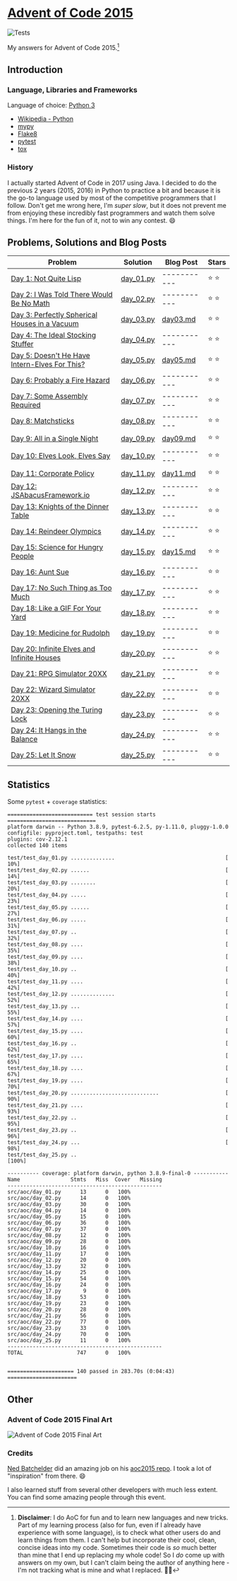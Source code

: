 # [Advent of Code 2015](https://adventofcode.com/2015)

![Tests](https://github.com/eduellery/aoc-2015/actions/workflows/python-package.yml/badge.svg)

My answers for Advent of Code 2015.[^disclaimer]

## Introduction

### Language, Libraries and Frameworks

Language of choice: [Python 3](https://www.python.org/)

* [Wikipedia - Python](https://en.wikipedia.org/wiki/Python_(programming_language))
* [mypy](http://mypy-lang.org/)
* [Flake8](https://flake8.pycqa.org/)
* [pytest](https://docs.pytest.org/)
* [tox](https://pypi.org/project/tox/)

### History

I actually started Advent of Code in 2017 using Java. I decided to do the previous 2 years (2015, 2016) in Python to practice a bit and because it is the go-to language used by most of the competitive programmers that I follow. Don't get me wrong here, I'm _super slow_, but it does not prevent me from enjoying these incredibly fast programmers and watch them solve things. I'm here for the fun of it, not to win any contest. :smile:

## Problems, Solutions and Blog Posts

| Problem | Solution | Blog Post | Stars |
| ------- | -------- | --------- | ----- |
| [Day 1: Not Quite Lisp ](https://adventofcode.com/2015/day/1)                        |[day_01.py](src/aoc/day_01.py)|-----------| :star: :star: |
| [Day 2: I Was Told There Would Be No Math](https://adventofcode.com/2015/day/2)      |[day_02.py](src/aoc/day_02.py)|-----------| :star: :star: |
| [Day 3: Perfectly Spherical Houses in a Vacuum](https://adventofcode.com/2015/day/3) |[day_03.py](src/aoc/day_03.py)|[day03.md](blog/day03.md)| :star: :star: |
| [Day 4: The Ideal Stocking Stuffer](https://adventofcode.com/2015/day/4)             |[day_04.py](src/aoc/day_04.py)|-----------| :star: :star: |
| [Day 5: Doesn't He Have Intern-Elves For This?](https://adventofcode.com/2015/day/5) |[day_05.py](src/aoc/day_05.py)|[day05.md](blog/day05.md)| :star: :star: |
| [Day 6: Probably a Fire Hazard](https://adventofcode.com/2015/day/6)                 |[day_06.py](src/aoc/day_06.py)|-----------| :star: :star: |
| [Day 7: Some Assembly Required](https://adventofcode.com/2015/day/7)                 |[day_07.py](src/aoc/day_07.py)|-----------| :star: :star: |
| [Day 8: Matchsticks](https://adventofcode.com/2015/day/8)                            |[day_08.py](src/aoc/day_08.py)|-----------| :star: :star: |
| [Day 9: All in a Single Night](https://adventofcode.com/2015/day/9)                  |[day_09.py](src/aoc/day_09.py)|[day09.md](blog/day09.md)| :star: :star: |
| [Day 10: Elves Look, Elves Say](https://adventofcode.com/2015/day/10)                |[day_10.py](src/aoc/day_10.py)|-----------| :star: :star: |
| [Day 11: Corporate Policy](https://adventofcode.com/2015/day/11)                     |[day_11.py](src/aoc/day_11.py)|[day11.md](blog/day11.md)| :star: :star: |
| [Day 12: JSAbacusFramework.io](https://adventofcode.com/2015/day/12)                 |[day_12.py](src/aoc/day_12.py)|-----------| :star: :star: |
| [Day 13: Knights of the Dinner Table](https://adventofcode.com/2015/day/13)          |[day_13.py](src/aoc/day_13.py)|-----------| :star: :star: |
| [Day 14: Reindeer Olympics](https://adventofcode.com/2015/day/14)                    |[day_14.py](src/aoc/day_14.py)|-----------| :star: :star: |
| [Day 15: Science for Hungry People](https://adventofcode.com/2015/day/15)            |[day_15.py](src/aoc/day_15.py)|[day15.md](blog/day15.md)| :star: :star: |
| [Day 16: Aunt Sue](https://adventofcode.com/2015/day/16)                             |[day_16.py](src/aoc/day_16.py)|-----------| :star: :star: |
| [Day 17: No Such Thing as Too Much](https://adventofcode.com/2015/day/17)            |[day_17.py](src/aoc/day_17.py)|-----------| :star: :star: |
| [Day 18: Like a GIF For Your Yard](https://adventofcode.com/2015/day/18)             |[day_18.py](src/aoc/day_18.py)|-----------| :star: :star: |
| [Day 19: Medicine for Rudolph](https://adventofcode.com/2015/day/19)                 |[day_19.py](src/aoc/day_19.py)|-----------| :star: :star: |
| [Day 20: Infinite Elves and Infinite Houses](https://adventofcode.com/2015/day/20)   |[day_20.py](src/aoc/day_20.py)|-----------| :star: :star: |
| [Day 21: RPG Simulator 20XX](https://adventofcode.com/2015/day/21)                   |[day_21.py](src/aoc/day_21.py)|-----------| :star: :star: |
| [Day 22: Wizard Simulator 20XX](https://adventofcode.com/2015/day/22)                |[day_22.py](src/aoc/day_22.py)|-----------| :star: :star: |
| [Day 23: Opening the Turing Lock](https://adventofcode.com/2015/day/23)              |[day_23.py](src/aoc/day_23.py)|-----------| :star: :star: |
| [Day 24: It Hangs in the Balance](https://adventofcode.com/2015/day/24)              |[day_24.py](src/aoc/day_24.py)|-----------| :star: :star: |
| [Day 25: Let It Snow](https://adventofcode.com/2015/day/25)                          |[day_25.py](src/aoc/day_25.py)|-----------| :star: :star: |

## Statistics

Some `pytest` + `coverage` statistics:

```
=========================== test session starts ============================
platform darwin -- Python 3.8.9, pytest-6.2.5, py-1.11.0, pluggy-1.0.0
configfile: pyproject.toml, testpaths: test
plugins: cov-2.12.1
collected 140 items                                                        

test/test_day_01.py ..............                                   [ 10%]
test/test_day_02.py ......                                           [ 14%]
test/test_day_03.py ........                                         [ 20%]
test/test_day_04.py .....                                            [ 23%]
test/test_day_05.py ......                                           [ 27%]
test/test_day_06.py .....                                            [ 31%]
test/test_day_07.py ..                                               [ 32%]
test/test_day_08.py ....                                             [ 35%]
test/test_day_09.py ....                                             [ 38%]
test/test_day_10.py ..                                               [ 40%]
test/test_day_11.py ....                                             [ 42%]
test/test_day_12.py ..............                                   [ 52%]
test/test_day_13.py ...                                              [ 55%]
test/test_day_14.py ....                                             [ 57%]
test/test_day_15.py ....                                             [ 60%]
test/test_day_16.py ..                                               [ 62%]
test/test_day_17.py ....                                             [ 65%]
test/test_day_18.py ....                                             [ 67%]
test/test_day_19.py ....                                             [ 70%]
test/test_day_20.py ............................                     [ 90%]
test/test_day_21.py ....                                             [ 93%]
test/test_day_22.py ..                                               [ 95%]
test/test_day_23.py ..                                               [ 96%]
test/test_day_24.py ...                                              [ 98%]
test/test_day_25.py ..                                               [100%]

---------- coverage: platform darwin, python 3.8.9-final-0 -----------
Name                Stmts   Miss  Cover   Missing
-------------------------------------------------
src/aoc/day_01.py      13      0   100%
src/aoc/day_02.py      14      0   100%
src/aoc/day_03.py      30      0   100%
src/aoc/day_04.py      14      0   100%
src/aoc/day_05.py      15      0   100%
src/aoc/day_06.py      36      0   100%
src/aoc/day_07.py      37      0   100%
src/aoc/day_08.py      12      0   100%
src/aoc/day_09.py      28      0   100%
src/aoc/day_10.py      16      0   100%
src/aoc/day_11.py      17      0   100%
src/aoc/day_12.py      20      0   100%
src/aoc/day_13.py      32      0   100%
src/aoc/day_14.py      25      0   100%
src/aoc/day_15.py      54      0   100%
src/aoc/day_16.py      24      0   100%
src/aoc/day_17.py       9      0   100%
src/aoc/day_18.py      53      0   100%
src/aoc/day_19.py      23      0   100%
src/aoc/day_20.py      28      0   100%
src/aoc/day_21.py      56      0   100%
src/aoc/day_22.py      77      0   100%
src/aoc/day_23.py      33      0   100%
src/aoc/day_24.py      70      0   100%
src/aoc/day_25.py      11      0   100%
-------------------------------------------------
TOTAL                 747      0   100%


===================== 140 passed in 283.70s (0:04:43) ======================
```

## Other

### Advent of Code 2015 Final Art

![Advent of Code 2015 Final Art](blog/aoc2015.png "Advent of Code 2015 Final Art")

### Credits

[Ned Batchelder](https://github.com/nedbat) did an amazing job on his [aoc2015 repo](https://github.com/nedbat/adventofcode2015). I took a lot of "inspiration" from there. :smile:

I also learned stuff from several other developers with much less extent. You can find some amazing people through this event.

[^disclaimer]: **Disclaimer**: I do AoC for fun and to learn new languages and new tricks. Part of my learning process (also for fun, even if I
already have experience with some language), is to check what other users do and learn things from them. I can't help but incorporate
their cool, clean, concise ideas into my code. Sometimes their code is *so* much better than mine that I end up replacing my whole code!
So I *do* come up with answers on my own, but I can't claim being the author of anything here - I'm not tracking what is mine and what I replaced. 🤷🏽‍
